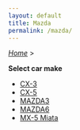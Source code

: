 ```yaml
---
layout: default
title: Mazda
permalink: /mazda/
---
```

[*Home*](/) >

**Select car make**

- [CX-3](/mazda/cx-3/)
- [CX-5](/mazda/cx-5/)
- [MAZDA3](/mazda/mazda3/)
- [MAZDA6](/mazda/mazda6/)
- [MX-5 Miata](/mazda/mx-5-miata/)
